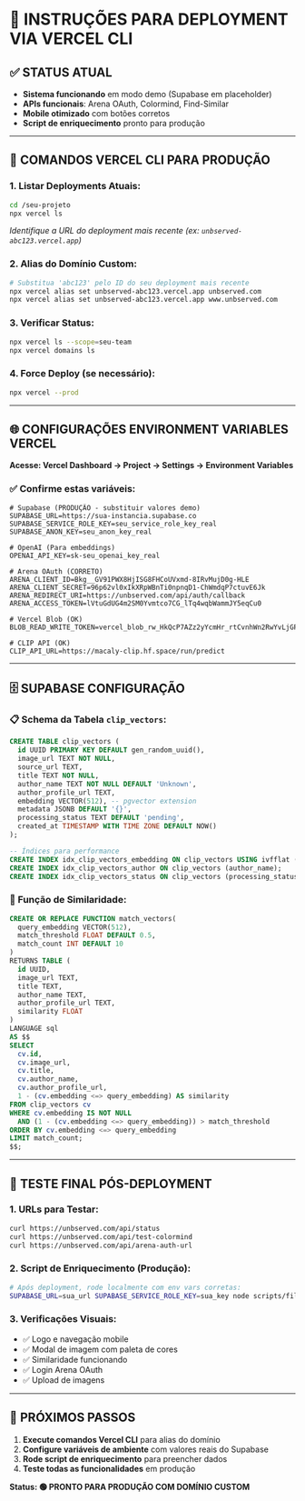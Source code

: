# 🚀 **INSTRUÇÕES PARA DEPLOYMENT VIA VERCEL CLI**

## ✅ **STATUS ATUAL**
- **Sistema funcionando** em modo demo (Supabase em placeholder)
- **APIs funcionais**: Arena OAuth, Colormind, Find-Similar
- **Mobile otimizado** com botões corretos
- **Script de enriquecimento** pronto para produção

---

## 🔧 **COMANDOS VERCEL CLI PARA PRODUÇÃO**

### **1. Listar Deployments Atuais:**
```bash
cd /seu-projeto
npx vercel ls
```
*Identifique a URL do deployment mais recente (ex: `unbserved-abc123.vercel.app`)*

### **2. Alias do Domínio Custom:**
```bash
# Substitua 'abc123' pelo ID do seu deployment mais recente
npx vercel alias set unbserved-abc123.vercel.app unbserved.com
npx vercel alias set unbserved-abc123.vercel.app www.unbserved.com
```

### **3. Verificar Status:**
```bash
npx vercel ls --scope=seu-team
npx vercel domains ls
```

### **4. Force Deploy (se necessário):**
```bash
npx vercel --prod
```

---

## 🌐 **CONFIGURAÇÕES ENVIRONMENT VARIABLES VERCEL**

**Acesse: Vercel Dashboard → Project → Settings → Environment Variables**

### **✅ Confirme estas variáveis:**
```env
# Supabase (PRODUÇÃO - substituir valores demo)
SUPABASE_URL=https://sua-instancia.supabase.co
SUPABASE_SERVICE_ROLE_KEY=seu_service_role_key_real
SUPABASE_ANON_KEY=seu_anon_key_real

# OpenAI (Para embeddings)
OPENAI_API_KEY=sk-seu_openai_key_real

# Arena OAuth (CORRETO)
ARENA_CLIENT_ID=Bkg__GV91PWX8HjISG8FHCoUVxmd-8IRvMujD0g-HLE
ARENA_CLIENT_SECRET=96p62vl0xIkXRpWBnTi0npnqD1-ChWmdqP7ctuvE6Jk
ARENA_REDIRECT_URI=https://unbserved.com/api/auth/callback
ARENA_ACCESS_TOKEN=lVtuGdUG4m2SM0Yvmtco7CG_lTq4wqbWammJY5eqCu0

# Vercel Blob (OK)
BLOB_READ_WRITE_TOKEN=vercel_blob_rw_HkQcP7AZz2yYcmHr_rtCvnhWn2RwYvLjGP0VX1OBToAgEym

# CLIP API (OK)
CLIP_API_URL=https://macaly-clip.hf.space/run/predict
```

---

## 🗄️ **SUPABASE CONFIGURAÇÃO**

### **📋 Schema da Tabela `clip_vectors`:**
```sql
CREATE TABLE clip_vectors (
  id UUID PRIMARY KEY DEFAULT gen_random_uuid(),
  image_url TEXT NOT NULL,
  source_url TEXT,
  title TEXT NOT NULL,
  author_name TEXT NOT NULL DEFAULT 'Unknown',
  author_profile_url TEXT,
  embedding VECTOR(512), -- pgvector extension
  metadata JSONB DEFAULT '{}',
  processing_status TEXT DEFAULT 'pending',
  created_at TIMESTAMP WITH TIME ZONE DEFAULT NOW()
);

-- Índices para performance
CREATE INDEX idx_clip_vectors_embedding ON clip_vectors USING ivfflat (embedding vector_cosine_ops);
CREATE INDEX idx_clip_vectors_author ON clip_vectors (author_name);
CREATE INDEX idx_clip_vectors_status ON clip_vectors (processing_status);
```

### **🔧 Função de Similaridade:**
```sql
CREATE OR REPLACE FUNCTION match_vectors(
  query_embedding VECTOR(512),
  match_threshold FLOAT DEFAULT 0.5,
  match_count INT DEFAULT 10
)
RETURNS TABLE (
  id UUID,
  image_url TEXT,
  title TEXT,
  author_name TEXT,
  author_profile_url TEXT,
  similarity FLOAT
)
LANGUAGE sql
AS $$
SELECT 
  cv.id,
  cv.image_url,
  cv.title,
  cv.author_name,
  cv.author_profile_url,
  1 - (cv.embedding <=> query_embedding) AS similarity
FROM clip_vectors cv
WHERE cv.embedding IS NOT NULL
  AND (1 - (cv.embedding <=> query_embedding)) > match_threshold
ORDER BY cv.embedding <=> query_embedding
LIMIT match_count;
$$;
```

---

## 🧪 **TESTE FINAL PÓS-DEPLOYMENT**

### **1. URLs para Testar:**
```bash
curl https://unbserved.com/api/status
curl https://unbserved.com/api/test-colormind
curl https://unbserved.com/api/arena-auth-url
```

### **2. Script de Enriquecimento (Produção):**
```bash
# Após deployment, rode localmente com env vars corretas:
SUPABASE_URL=sua_url SUPABASE_SERVICE_ROLE_KEY=sua_key node scripts/fillEmbeddingsAndAuthors.js
```

### **3. Verificações Visuais:**
- ✅ Logo e navegação mobile
- ✅ Modal de imagem com paleta de cores
- ✅ Similaridade funcionando
- ✅ Login Arena OAuth
- ✅ Upload de imagens

---

## 🎯 **PRÓXIMOS PASSOS**

1. **Execute comandos Vercel CLI** para alias do domínio
2. **Configure variáveis de ambiente** com valores reais do Supabase
3. **Rode script de enriquecimento** para preencher dados
4. **Teste todas as funcionalidades** em produção

**Status: 🟢 PRONTO PARA PRODUÇÃO COM DOMÍNIO CUSTOM**